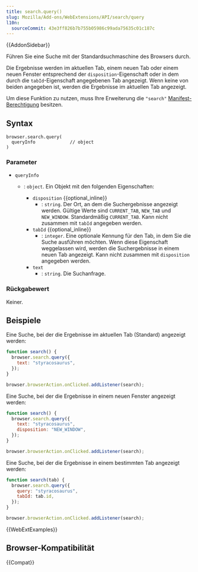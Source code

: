 ```yaml
---
title: search.query()
slug: Mozilla/Add-ons/WebExtensions/API/search/query
l10n:
  sourceCommit: 43e3ff826b7b755b05986c99ada75635c01c187c
---
```


{{AddonSidebar}}

Führen Sie eine Suche mit der Standardsuchmaschine des Browsers durch.

Die Ergebnisse werden im aktuellen Tab, einem neuen Tab oder einem neuen Fenster entsprechend der `disposition`-Eigenschaft oder in dem durch die `tabId`-Eigenschaft angegebenen Tab angezeigt. Wenn keine von beiden angegeben ist, werden die Ergebnisse im aktuellen Tab angezeigt.

Um diese Funktion zu nutzen, muss Ihre Erweiterung die `"search"` [Manifest-Berechtigung](/de/docs/Mozilla/Add-ons/WebExtensions/manifest.json/permissions) besitzen.

## Syntax

```js-nolint
browser.search.query(
  queryInfo             // object
)
```

### Parameter

- `queryInfo`

  - : `object`. Ein Objekt mit den folgenden Eigenschaften:

    - `disposition` {{optional_inline}}
      - : `string`. Der Ort, an dem die Suchergebnisse angezeigt werden. Gültige Werte sind `CURRENT_TAB`, `NEW_TAB` und `NEW_WINDOW`. Standardmäßig `CURRENT_TAB`. Kann nicht zusammen mit `tabId` angegeben werden.
    - `tabId` {{optional_inline}}
      - : `integer`. Eine optionale Kennung für den Tab, in dem Sie die Suche ausführen möchten. Wenn diese Eigenschaft weggelassen wird, werden die Suchergebnisse in einem neuen Tab angezeigt. Kann nicht zusammen mit `disposition` angegeben werden.
    - `text`
      - : `string`. Die Suchanfrage.

### Rückgabewert

Keiner.

## Beispiele

Eine Suche, bei der die Ergebnisse im aktuellen Tab (Standard) angezeigt werden:

```js
function search() {
  browser.search.query({
    text: "styracosaurus",
  });
}

browser.browserAction.onClicked.addListener(search);
```

Eine Suche, bei der die Ergebnisse in einem neuen Fenster angezeigt werden:

```js
function search() {
  browser.search.query({
    text: "styracosaurus",
    disposition: "NEW_WINDOW",
  });
}

browser.browserAction.onClicked.addListener(search);
```

Eine Suche, bei der die Ergebnisse in einem bestimmten Tab angezeigt werden:

```js
function search(tab) {
  browser.search.query({
    query: "styracosaurus",
    tabId: tab.id,
  });
}

browser.browserAction.onClicked.addListener(search);
```

{{WebExtExamples}}

## Browser-Kompatibilität

{{Compat}}
